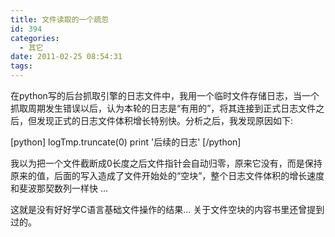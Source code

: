 ```yaml
---
title: 文件读取的一个疏忽
id: 394
categories:
  - 其它
date: 2011-02-25 08:54:31
tags:
---
```


在python写的后台抓取引擎的日志文件中，我用一个临时文件存储日志，当一个抓取周期发生错误以后，认为本轮的日志是“有用的”，将其连接到正式日志文件之后，但发现正式的日志文件体积增长特别快。分析之后，我发现原因如下:

[python]
logTmp.truncate(0)
print '后续的日志'
[/python]

我以为把一个文件截断成0长度之后文件指针会自动归零，原来它没有，而是保持原来的值，后面的写入造成了文件开始处的“空块”，整个日志文件体积的增长速度和斐波那契数列一样快 ... 

这就是没有好好学C语言基础文件操作的结果... 关于文件空块的内容书里还曾提到过的。